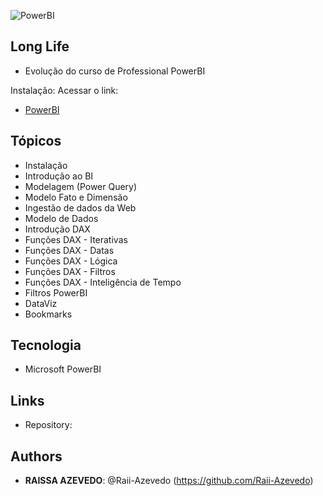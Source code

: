 ![PowerBI]()
 
## Long Life
 
- Evolução do curso de Professional PowerBI

Instalação:
Acessar o link:
- [PowerBI](https://powerbi.microsoft.com)


## Tópicos
- Instalação
- Introdução ao BI
- Modelagem (Power Query)
- Modelo Fato e Dimensão
- Ingestão de dados da Web
- Modelo de Dados
- Introdução DAX
- Funções DAX - Iterativas
- Funções DAX - Datas
- Funções DAX - Lógica
- Funções DAX - Filtros
- Funções DAX - Inteligência de Tempo
- Filtros PowerBI
- DataViz
- Bookmarks

## Tecnologia
 
  - Microsoft PowerBI

 
## Links
 
  - Repository: 
 
 
## Authors
 
* **RAISSA AZEVEDO**: @Raii-Azevedo (https://github.com/Raii-Azevedo)
